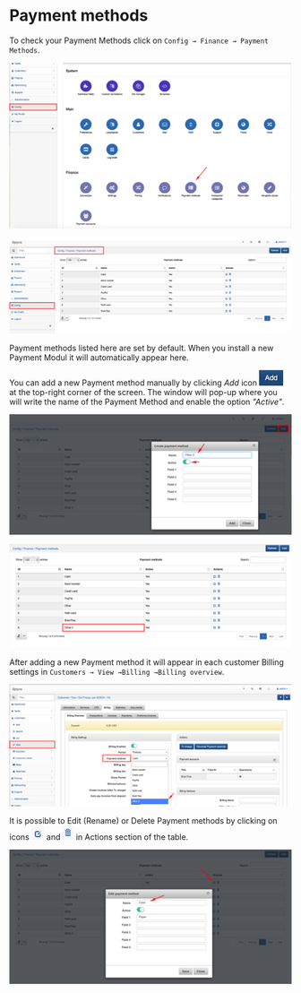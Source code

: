Payment methods
=============

To check your Payment Methods click on `Config → Finance → Payment Methods`.

![Main menu](main_menu.png)

![List of methods](list.png)


Payment methods listed here are set by default. When you install a new Payment Modul it will automatically appear here.  

You can add a new Payment method manually by clicking *Add* icon <icon class="image-icon">![](add_icon.png)</icon> at the top-right corner of the screen.  The window will pop-up where you will write the name of the Payment Method and enable the option *"Active"*.

![Create payment method](create.png)

![list of methods](list1.png)

After adding a new Payment method it will appear in each customer Billing settings in `Customers → View →Billing →Billing overview`.

![Selected](select.png)


It is possible to Edit (Rename) or Delete Payment methods by clicking on icons <icon class="image-icon">![](edit_icon.png)</icon> and <icon class="image-icon">![](del_icon.png)</icon>  in Actions section of the table.

![Edit payment method](edit.png)

